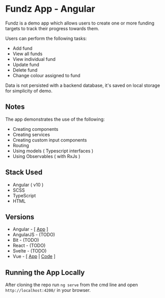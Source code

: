 # Fundz App - Angular

Fundz is a demo app which allows users to create one or more funding targets to track their progress towards them.

Users can perform the following tasks:

- Add fund
- View all funds
- View individual fund
- Update fund
- Delete fund
- Change colour assigned to fund

Data is not persisted with a backend database, it's saved on local storage for simplicity of demo.

## Notes

The app demonstrates the use of the following:

- Creating components
- Creating services
- Creating custom input components
- Routing
- Using models ( Typescript interfaces )
- Using Observables ( with RxJs )

## Stack Used

- Angular ( v10 )
- SCSS
- TypeScript
- HTML

## Versions

- Angular - [ [App](http://www.scottturner.co.uk/examples/fundz/fundz-angular) ]
- AngularJS - (TODO)
- Bit - (TODO)
- React - (TODO)
- Svelte - (TODO)
- Vue - [ [App](http://www.scottturner.co.uk/examples/fundz/fundz-vue) | [Code](https://github.com/turner1979/fundz-vue) ]

## Running the App Locally

After cloning the repo run `ng serve` from the cmd line and open `http://localhost:4200/` in your browser.
